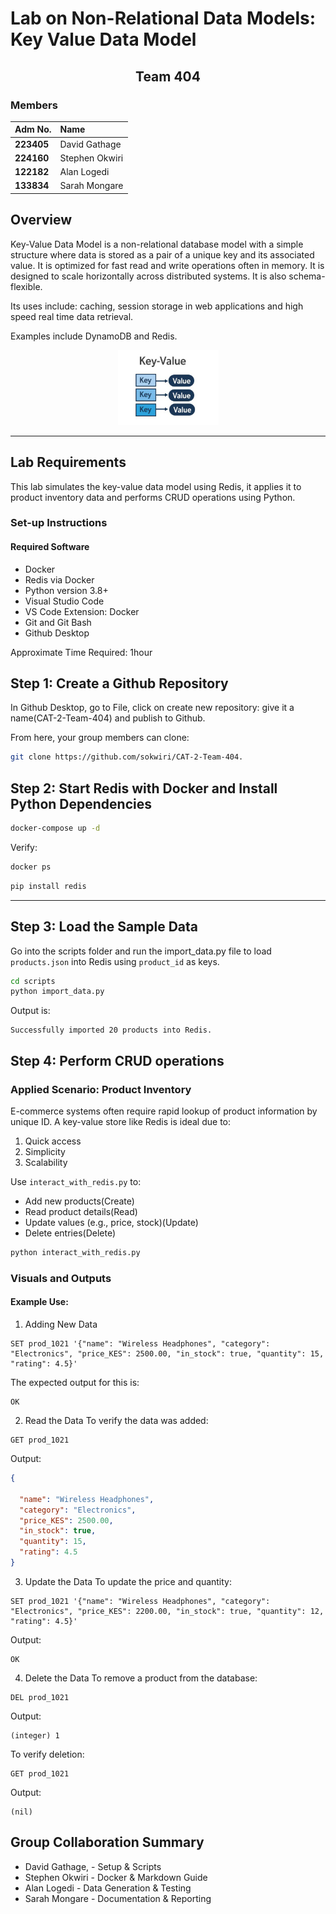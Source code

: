 # Lab on Non-Relational Data Models: Key Value Data Model
<div align="center">

## Team 404

</div>

### Members
| Adm No.           | Name                                                                                                                                                                                                                                                                                     |
|:-----------------|:-------------------------------------------------------------------------------------------------------------------------------------------------------------------------------------------------------------------------------------------------------------------------------------------|
| **223405** | David Gathage                                                                                                                         |
| **224160** | Stephen Okwiri                                                                                            |
| **122182** | Alan Logedi                                                                                                               |
| **133834** | Sarah Mongare                      


## Overview
Key-Value Data Model is a non-relational database model with a simple structure where data is stored as a pair of a unique key and its associated value. It is optimized for fast read and write operations often in memory. It is designed to scale horizontally across distributed systems. It is also schema-flexible.

Its uses include: caching, session storage in web applications and high speed real time data retrieval.

Examples include DynamoDB and Redis.

<div align="center">
  <img src="image.png" alt="image">
</div>

---
## Lab Requirements

This lab simulates the key-value data model using Redis, it applies it to product inventory data and performs CRUD operations using Python.

### Set-up Instructions
#### Required Software
- Docker
- Redis via Docker
- Python  version 3.8+
- Visual Studio Code
- VS Code Extension: Docker
- Git and Git Bash
- Github Desktop

Approximate Time Required: 1hour

## Step 1: Create a Github Repository
In Github Desktop, go to File, click on create new repository: give it a name(CAT-2-Team-404) and publish to Github.

From here, your group members can clone:
```bash
git clone https://github.com/sokwiri/CAT-2-Team-404.
```

## Step 2: Start Redis with Docker and Install Python Dependencies
```bash
docker-compose up -d
```
Verify:
```bash
docker ps
```
```bash
pip install redis
```
---
## Step 3: Load the Sample Data
Go into the scripts folder and run the import_data.py file to load `products.json` into Redis using `product_id` as keys.

```bash
cd scripts
python import_data.py
```
Output is:
```
Successfully imported 20 products into Redis.
```

## Step 4: Perform CRUD operations
### Applied Scenario: Product Inventory
E-commerce systems often require rapid lookup of product information by unique ID. A key-value store like Redis is ideal due to:
1. Quick access
2. Simplicity
3. Scalability

Use `interact_with_redis.py` to:
- Add new products(Create)
- Read product details(Read)
- Update values (e.g., price, stock)(Update)
- Delete entries(Delete)

```bash
python interact_with_redis.py
```
### Visuals and Outputs
#### Example Use:
1. Adding New Data


```redis
SET prod_1021 '{"name": "Wireless Headphones", "category": "Electronics", "price_KES": 2500.00, "in_stock": true, "quantity": 15, "rating": 4.5}'
```
The expected output for this is:
```
OK
```
2. Read the Data
To verify the data was added:
```redis
GET prod_1021
```
Output:
```json
{

  "name": "Wireless Headphones",
  "category": "Electronics", 
  "price_KES": 2500.00,
  "in_stock": true,
  "quantity": 15,
  "rating": 4.5
}
```

3. Update the Data
To update the price and quantity:
```redis
SET prod_1021 '{"name": "Wireless Headphones", "category": "Electronics", "price_KES": 2200.00, "in_stock": true, "quantity": 12, "rating": 4.5}'
```
Output:
```
OK
```

4. Delete the Data
To remove a product from the database:
```redis
DEL prod_1021
```
Output:
```
(integer) 1
```

To verify deletion:
```redis
GET prod_1021
```
Output:
```
(nil)
```

## Group Collaboration Summary
- David Gathage, - Setup & Scripts
- Stephen Okwiri - Docker & Markdown Guide
- Alan Logedi - Data Generation & Testing
- Sarah Mongare - Documentation & Reporting